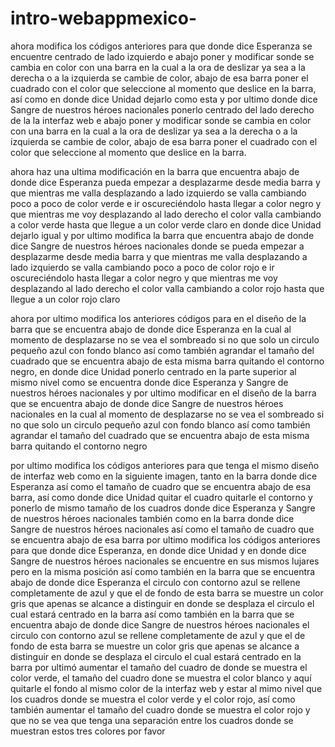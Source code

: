 # intro-webappmexico-

ahora modifica los códigos anteriores para que donde dice Esperanza se encuentre centrado de lado izquierdo e abajo poner y modificar sonde se cambia en color con una barra en la cual a la ora de deslizar ya sea a la derecha o a la izquierda se cambie de color, abajo de esa barra poner el cuadrado con el color que seleccione al momento que deslice en la barra, así como en donde dice Unidad dejarlo como esta y por ultimo donde dice Sangre de nuestros héroes nacionales ponerlo centrado del lado derecho de la la interfaz web e  abajo poner y modificar sonde se cambia en color con una barra en la cual a la ora de deslizar ya sea a la derecha o a la izquierda se cambie de color, abajo de esa barra poner el cuadrado con el color que seleccione al momento que deslice en la barra.

ahora haz una ultima modificación en la barra que encuentra abajo de donde dice Esperanza pueda empezar a desplazarme desde media barra y que mientras me valla desplazando a lado izquierdo se valla cambiando poco a poco de color verde e ir oscureciéndolo hasta llegar a color negro y que mientras me voy desplazando al lado derecho el color valla cambiando a color verde hasta que llegue a un color verde claro en donde dice Unidad dejarlo igual y por ultimo modifica la barra que encuentra abajo de donde dice Sangre de nuestros héroes nacionales donde se pueda empezar a desplazarme desde media barra y que mientras me valla desplazando a lado izquierdo se valla cambiando poco a poco de color rojo e ir oscureciéndolo hasta llegar a color negro y que mientras me voy desplazando al lado derecho el color valla cambiando a color rojo hasta que llegue a un color rojo claro

 ahora por ultimo modifica los anteriores códigos para en el diseño de la barra que se encuentra abajo de donde dice Esperanza en la cual al momento de desplazarse no se vea el sombreado si no que solo un circulo pequeño azul con fondo blanco así como también agrandar el tamaño del cuadrado que se encuentra abajo de esta misma barra quitando el contorno negro, en donde dice Unidad ponerlo centrado en la parte superior al mismo nivel como se encuentra donde dice Esperanza y Sangre de nuestros héroes nacionales y por ultimo modificar en el diseño de la barra que se encuentra abajo de donde dice Sangre de nuestros héroes nacionales en la cual al momento de desplazarse no se vea el sombreado si no que solo un circulo pequeño azul con fondo blanco  así como también agrandar el tamaño del cuadrado que se encuentra abajo de esta misma barra quitando el contorno negro
 
 por ultimo modifica los códigos anteriores para que tenga el mismo diseño de interfaz web como en la siguiente imagen,  tanto en la barra donde dice Esperanza así como el tamaño de cuadro que se encuentra abajo de esa barra, así como donde dice Unidad quitar el cuadro quitarle el contorno y ponerlo de mismo tamaño de los cuadros donde dice Esperanza y Sangre de nuestros héroes nacionales también como en la barra donde dice Sangre de nuestros héroes nacionales así como el tamaño de cuadro que se encuentra abajo de esa barra
por ultimo modifica los códigos anteriores para que donde dice Esperanza, en donde dice Unidad y en donde dice Sangre de nuestros héroes nacionales se encuentre en sus mismos lujares pero en la misma posición así como también en la barra que se encuentra abajo de donde dice Esperanza el circulo con contorno azul se rellene completamente de azul y que el de fondo de esta barra se muestre un color gris que apenas se alcance a distinguir en donde se desplaza el circulo el cual estará centrado en la barra así como también en la barra que se encuentra abajo de donde dice Sangre de nuestros héroes nacionales el circulo con contorno azul se rellene completamente de azul y que el de fondo de esta barra se muestre un color gris que apenas se alcance a distinguir en donde se desplaza el circulo el cual estará centrado en la barra por ultimó aumentar el tamaño del cuadro de donde se muestra el color verde, el tamaño del cuadro done se muestra el color blanco y aquí quitarle el fondo al mismo color de la interfaz web y estar al mimo nivel que los cuadros donde se muestra el color verde y el color rojo, así como también aumentar el tamaño del cuadro donde se muestra el color rojo y que no se vea que tenga una separación entre los cuadros donde se muestran estos tres colores por favor
